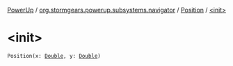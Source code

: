 [PowerUp](../../index.md) / [org.stormgears.powerup.subsystems.navigator](../index.md) / [Position](index.md) / [&lt;init&gt;](./-init-.md)

# &lt;init&gt;

`Position(x: `[`Double`](https://kotlinlang.org/api/latest/jvm/stdlib/kotlin/-double/index.html)`, y: `[`Double`](https://kotlinlang.org/api/latest/jvm/stdlib/kotlin/-double/index.html)`)`
